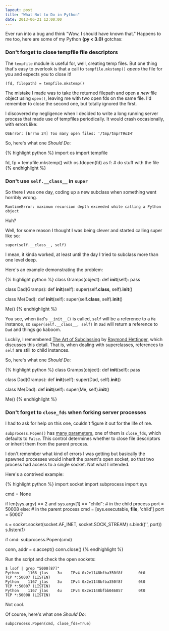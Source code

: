 ```yaml
---
layout: post
title: "What Not to Do in Python"
date: 2013-06-21 12:00:00
---
```


Ever run into a bug and think "Wow, I should have known that." Happens to me
too, here are some of my Python **(py < 3.0)** gotchas:

### Don't forget to close tempfile file descriptors

The `tempfile` module is useful for, well, creating temp files. But one thing
that's easy to overlook is that a call to `tempfile.mkstemp()` _opens_ the file
for you and expects you to close it!

`(fd, filepath) = tempfile.mkstemp()`

The mistake I made was to take the returned filepath and open a _new_ file
object using `open()`, leaving me with two open fds on the same file.
I'd remember to close the second one, but totally ignored the first.

I discovered my negligence when I decided to write a long running server process
that made use of tempfiles periodically. It would crash occasionally, with
errors like:

<pre class="terminal"><code>OSError: [Errno 24] Too many open files: '/tmp/tmprT9oIH'</code></pre>

So, here's what one _Should Do_:

{% highlight python %}
import os
import tempfile

fd, fp = tempfile.mkstemp()
with os.fdopen(fd) as f: # do stuff with the file
{% endhighlight %}

### Don't use `self.__class__` in `super`

So there I was one day, coding up a new subclass when something went horribly wrong.

<pre class="terminal"><code>RuntimeError: maximum recursion depth exceeded while calling a Python object</code></pre>

Huh?

Well, for some reason I thought I was being clever and started calling super like so:

`super(self.__class__, self)`

I mean, it kinda worked, at least until the day I tried to subclass more than
one level deep.

Here's an example demonstrating the problem:

{% highlight python %}
class Gramps(object):
def **init**(self):
pass

class Dad(Gramps):
def **init**(self):
super(self.**class**, self).**init**()

class Me(Dad):
def **init**(self):
super(self.**class**, self).**init**()

Me()
{% endhighlight %}

You see, when `Dad`'s `__init__()` is called, `self` will be a reference to a
`Me` instance, so `super(self.__class__, self)` in `Dad` will return a
reference to `Dad` and things go kaboom.

Luckily, I remembered [The Art of Subclassing](http://pyvideo.org/video/879/the-art-of-subclassing)
by [Raymond Hettinger](https://twitter.com/raymondh), which discusses this
detail. That is, when dealing with superclasses, references to `self` are still
to child instances.

So, here's what one _Should Do_:

{% highlight python %}
class Gramps(object):
def **init**(self):
pass

class Dad(Gramps):
def **init**(self):
super(Dad, self).**init**()

class Me(Dad):
def **init**(self):
super(Me, self).**init**()

Me()
{% endhighlight %}

### Don't forget to `close_fds` when forking server processes

I had to ask for help on this one, couldn't figure it out for the life of me.

`subprocess.Popen()` has [many parameters](http://docs.python.org/2/library/subprocess.html#subprocess.Popen),
one of them is `close_fds`, which defaults to `False`. This control determines
whether to close file descriptors or inherit them from the parent process.

I don't remember what kind of errors I was getting but basically the spawned
processes would inherit the parent's open socket, so that two process had access
to a single socket. Not what I intended.

Here's a contrived example:

{% highlight python %}
import socket
import subprocess
import sys

cmd = None

if len(sys.argv) == 2 and sys.argv[1] == "child": # in the child process
port = 50008
else: # in the parent process
cmd = [sys.executable, __file__, 'child']
port = 50007

s = socket.socket(socket.AF_INET, socket.SOCK_STREAM)
s.bind(('', port))
s.listen(1)

if cmd:
subprocess.Popen(cmd)

conn, addr = s.accept()
conn.close()
{% endhighlight %}

Run the script and check the open sockets:

<pre class="terminal"><code>$ lsof | grep "5000[87]"
Python    1166 jlas    3u    IPv4 0x2e1148bfba350f8f       0t0      TCP *:50007 (LISTEN)
Python    1167 jlas    3u    IPv4 0x2e1148bfba350f8f       0t0      TCP *:50007 (LISTEN)
Python    1167 jlas    4u    IPv4 0x2e1148bfbb046857       0t0      TCP *:50008 (LISTEN)
</code></pre>

Not cool.

Of course, here's what one _Should Do_:

`subpcrocess.Popen(cmd, close_fds=True)`
